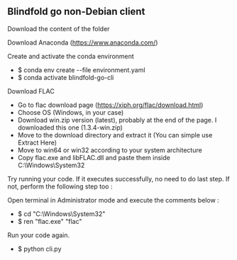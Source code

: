 ## Blindfold go non-Debian client

Download the content of the folder

Download Anaconda (https://www.anaconda.com/)

Create and activate the conda environment
- $ conda env create --file environment.yaml
- $ conda activate blindfold-go-cli

Download FLAC
- Go to flac download page (https://xiph.org/flac/download.html)
- Choose OS (Windows, in your case)
- Download win.zip version (latest), probably at the end of the page. I downloaded this one (1.3.4-win.zip)
- Move to the download directory and extract it (You can simple use Extract Here)
- Move to win64 or win32 according to your system architecture
- Copy flac.exe and libFLAC.dll and paste them inside C:\Windows\System32

Try running your code. If it executes successfully, no need to do last step. If not, perform the following step too :

Open terminal in Administrator mode and execute the comments below :
- $ cd "C:\Windows\System32"
- $ ren "flac.exe" "flac"

Run your code again.
- $ python cli.py

